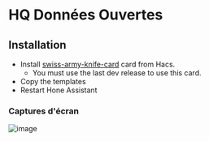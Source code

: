 # HQ Données Ouvertes

## Installation

 - Install [swiss-army-knife-card](https://github.com/AmoebeLabs/swiss-army-knife-card) card from Hacs.
    - You must use the last dev release to use this card.
 - Copy the templates
 - Restart Hone Assistant

### Captures d'écran

![image](https://github.com/MichelJourdain/Hydro-Quebec/assets/83040228/56604d94-98b7-461f-839f-19811b322345)

